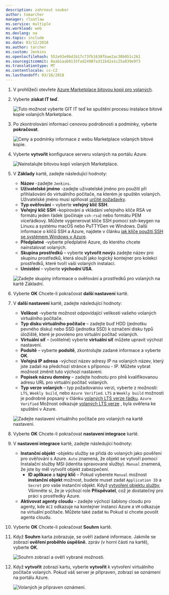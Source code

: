 ```yaml
---
description: zahrnout soubor
author: tomarcher
manager: rloutlaw
ms.service: multiple
ms.workload: web
ms.devlang: na
ms.topic: include
ms.date: 03/12/2018
ms.author: tarcher
ms.custom: Jenkins
ms.openlocfilehash: 552e93e9bd1b17c73fb1638fbae2ac30b051c261
ms.sourcegitcommit: 8aab1aab0135fad24987a311b42a1c25a839e9f3
ms.translationtype: MT
ms.contentlocale: cs-CZ
ms.lasthandoff: 03/16/2018
---
```

1. V prohlížeči otevřete [Azure Marketplace bitovou kopii pro volaných](https://azuremarketplace.microsoft.com/marketplace/apps/azure-oss.jenkins?tab=Overview).

1. Vyberte **získat IT teď**.

    ![Tuto možnost vyberte GIT IT teď ke spuštění procesu instalace bitové kopie volaných Marketplace.](./media/jenkins-install-from-azure-marketplace-image/jenkins-install-get-it-now.png)

1. Po zkontrolování informací cenovou podrobnosti a podmínky, vyberte **pokračovat**.

    ![Ceny a podmínky informace z webu Marketplace volaných bitové kopie.](./media/jenkins-install-from-azure-marketplace-image/jenkins-install-pricing-and-terms.png)

1. Vyberte **vytvořit** konfigurace serveru volaných na portálu Azure. 

    ![Nainstalujte bitovou kopii volaných Marketplace.](./media/jenkins-install-from-azure-marketplace-image/jenkins-install-create.png)

1. V **Základy** kartě, zadejte následující hodnoty:

    - **Název** -zadejte `Jenkins`.
    - **Uživatelské jméno** -zadejte uživatelské jméno pro použití při přihlašování do virtuálního počítače, na kterém je spuštěn volaných. Uživatelské jméno musí splňovat [určité požadavky](/azure/virtual-machines/linux/faq#what-are-the-username-requirements-when-creating-a-vm).
    - **Typ ověřování** – vyberte **veřejný klíč SSH**.
    - **Veřejný klíč SSH** -kopírování a vkládání veřejného klíče RSA ve formátu jeden řádek (počínaje `ssh-rsa`) nebo formátu PEM víceřádkový. Můžete vygenerovat klíče SSH pomocí ssh-keygen na Linuxu a systému macOS nebo PuTTYGen ve Windows. Další informace o klíčů SSH a Azure, najdete v článku [jak klíče použití SSH se systémem Windows v Azure](/azure/virtual-machines/linux/ssh-from-windows).
    - **Předplatné** -vyberte předplatné Azure, do kterého chcete nainstalovat volaných.
    - **Skupina prostředků** – vyberte **vytvořit nový**a zadejte název pro skupinu prostředků, která slouží jako logický kontejner pro kolekci prostředků, které tvoří vaši volaných instalaci.
    - **Umístění** – vyberte **východní USA**.

    ![Zadejte skupiny informace o ověřování a prostředků pro volaných na kartě Základní.](./media/jenkins-install-from-azure-marketplace-image/jenkins-configure-basic.png)

1. Vyberte **OK** Chcete-li pokračovat **další nastavení** kartě. 

1. V **další nastavení** kartě, zadejte následující hodnoty:

    - **Velikost** -vyberte možnost odpovídající velikosti vašeho volaných virtuálního počítače.
    - **Typ disku virtuálního počítače** – zadejte buď HDD (jednotku pevného disku) nebo SSD (jednotka SSD) k označení disku typů úložiště, které je povoleno pro virtuální počítač volaných.
    - **Virtuální síť** – (volitelné) vyberte **virtuální síť** můžete upravit výchozí nastavení.
    - **Podsítě** – vyberte **podsítě**, zkontrolujte zadané informace a vyberte **OK**.
    - **Veřejná IP adresa** -výchozí název adresy IP na volaných název, který jste zadali na předchozí stránce s příponou - IP. Můžete vybrat možnost změnit tuto výchozí nastavení.
    - **Popisek názvu domény** – zadejte hodnotu pro plně kvalifikovanou adresu URL pro virtuální počítač volaných.
    - **Typ verze volaných** – typ požadovanou verzi, vyberte z možností: `LTS`, `Weekly build`, nebo `Azure Verified`. `LTS` a `Weekly build` možnosti je podrobně popsaný v článku [volaných LTS verze řádku](https://jenkins.io/download/lts/). `Azure Verified` Možnost odkazuje [volaných LTS verze](https://jenkins.io/download/lts/) , byla ověřena ke spuštění v Azure. 

    ![Zadejte nastavení virtuálního počítače pro volaných na kartě nastavení.](./media/jenkins-install-from-azure-marketplace-image/jenkins-configure-settings.png)

1. Vyberte **OK** Chcete-li pokračovat **nastavení integrace** kartě.

1. V **nastavení integrace** kartě, zadejte následující hodnoty:

    - **Instanční objekt** -objektu služby se přidá do volaných jako pověření pro ověřování s Azure. `Auto` znamená, že objekt se vytvoří pomocí Instalační služby MSI (identita spravované služby). `Manual` znamená, že jste by měl vytvořit objekt zabezpečení. 
        - **ID aplikace** a **tajný klíč** – Pokud vyberete `Manual` možnost **instanční objekt** možnost, budete muset zadat `Application ID` a `Secret` pro vaše instanční objekt. Když [vytvoření objektu služby](/cli/azure/create-an-azure-service-principal-azure-cli), Všimněte si, že je výchozí role **Přispěvatel**, což je dostatečný pro práci s prostředky Azure.
    - **Aktivovat agenty cloudu** – zadejte výchozí šablony cloudu pro agenty, kde `ACI` odkazuje na kontejner instanci Azure a `VM` odkazuje na virtuální počítače. Můžete také zadat `No` Pokud si chcete povolit agenta cloudu.

1. Vyberte **OK** Chcete-li pokračovat **Souhrn** kartě.

1. Když **Souhrn** karta zobrazuje, se ověří zadané informace. Jakmile se zobrazí **ověření proběhlo úspěšně.** zpráv (v horní části na kartě), vyberte **OK**. 

    ![Souhrn zobrazí a ověří vybrané možnosti.](./media/jenkins-install-from-azure-marketplace-image/jenkins-configure-summary.png)

1. Když **vytvořit** zobrazí kartu, vyberte **vytvořit** k vytvoření virtuálního počítače volaných. Pokud váš server je připraven, zobrazí se oznámení na portálu Azure.

    ![Volaných je připraven oznámení.](./media/jenkins-install-from-azure-marketplace-image/jenkins-install-notification.png)